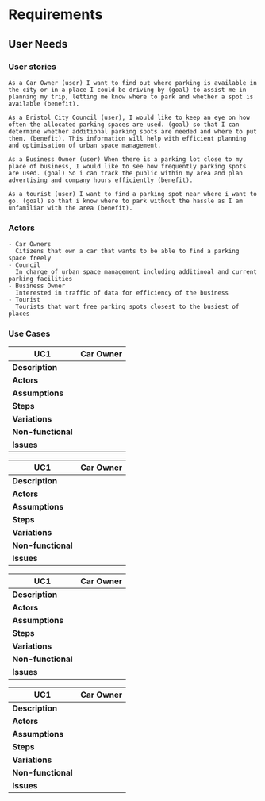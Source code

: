 # Requirements

## User Needs

### User stories
    As a Car Owner (user) I want to find out where parking is available in the city or in a place I could be driving by (goal) to assist me in planning my trip, letting me know where to park and whether a spot is available (benefit).
    
    As a Bristol City Council (user), I would like to keep an eye on how often the allocated parking spaces are used. (goal) so that I can determine whether additional parking spots are needed and where to put them. (benefit). This information will help with efficient planning and optimisation of urban space management.
    
    As a Business Owner (user) When there is a parking lot close to my place of business, I would like to see how frequently parking spots are used. (goal) So i can track the public within my area and plan advertising and company hours efficiently (benefit).
    
    As a tourist (user) I want to find a parking spot near where i want to go. (goal) so that i know where to park without the hassle as I am unfamiliar with the area (benefit).


### Actors
    - Car Owners
      Citizens that own a car that wants to be able to find a parking space freely
    - Council 
      In charge of urban space management including additinoal and current parking facilities
    - Business Owner
      Interested in traffic of data for efficiency of the business
    - Tourist
      Tourists that want free parking spots closest to the busiest of places


### Use Cases
| UC1 | Car Owner|
|--------------------------------------|---------------------|
| **Description** |  |
| **Actors** |  |
| **Assumptions** |  |
| **Steps** |  |
| **Variations** |   |
| **Non-functional** |  |
| **Issues** |  |

| UC1 | Car Owner|
|--------------------------------------|---------------------|
| **Description** |  |
| **Actors** |  |
| **Assumptions** |  |
| **Steps** |  |
| **Variations** |   |
| **Non-functional** |  |
| **Issues** |  |

| UC1 | Car Owner|
|--------------------------------------|---------------------|
| **Description** |  |
| **Actors** |  |
| **Assumptions** |  |
| **Steps** |  |
| **Variations** |   |
| **Non-functional** |  |
| **Issues** |  |

| UC1 | Car Owner|
|--------------------------------------|---------------------|
| **Description** | |
| **Actors** |  |
| **Assumptions** |  |
| **Steps** |  |
| **Variations** |   |
| **Non-functional** |  |
| **Issues** |  |
